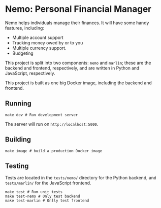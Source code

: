 # Nemo: Personal Financial Manager

Nemo helps individuals manage their finances. It will have some handy features, including:
- Multiple account support
- Tracking money owed by or to you
- Multiple currency support.
- Budgeting

This project is split into two components: `nemo` and `marlin`; these are the backend and frontend, respectively, and are written in Python and JavaScript, respectively.

This project is built as one big Docker image, including the backend and frontend.

## Running

```
make dev # Run development server
```

The server will run on `http://localhost:5000`.

## Building

```
make image # build a production Docker image
```

## Testing

Tests are located in the `tests/nemo/` directory for the Python backend, and `tests/marlin/` for the JavaScript frontend.

```
make test # Run unit tests
make test-nemo # Only test backend
make test-marlin # Onlly test frontend
```
